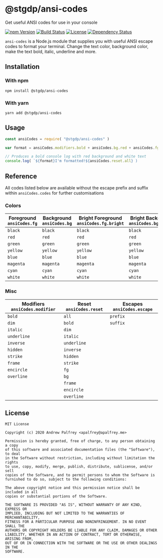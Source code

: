# @stgdp/ansi-codes

Get useful ANSI codes for use in your console

[![npm Version](https://img.shields.io/npm/v/@stgdp/ansi-codes?style=flat-square)](https://www.npmjs.com/package/@stgdp/ansi-codes)
[![Build Status](https://img.shields.io/travis/stgdp/ansi-codes?style=flat-square)](https://travis-ci.org/stgdp/ansi-codes)
[![License](https://img.shields.io/github/license/stgdp/ansi-codes?style=flat-square)](LICENSE)
[![Dependency Status](https://img.shields.io/david/stgdp/ansi-codes?style=flat-square)](https://david-dm.org/stgdp/ansi-codes)

`ansi-codes` is a Node.js module that supplies you with useful ANSI escape codes to format your terminal. Change the text color, background color, make the text bold, italic, underline and more.

## Installation

### With npm

```
npm install @stgdp/ansi-codes
```

### With yarn

```
yarn add @stgdp/ansi-codes
```

## Usage

```javascript
const ansiCodes = require( "@stgdp/ansi-codes" )

var format = ansiCodes.modifiers.bold + ansiCodes.bg.red + ansiCodes.fg.white

// Produces a bold console log with red background and white text
console.log( `${format}I'm formatted!${ansiCodes.reset.all} )
```

## Reference

All codes listed below are available without the escape prefix and suffix within `ansiCodes.codes` for further customisations

### Colors

| Foreground `ansiCodes.fg` | Background `ansiCodes.bg` | Bright Foreground `ansiCodes.fg.bright` | Bright Background `ansiCodes.bg.bright` |
| ------------------------- | ------------------------- | --------------------------------------- | --------------------------------------- |
| `black`                   | `black`                   | `black`                                 | `black`                                 |
| `red`                     | `red`                     | `red`                                   | `red`                                   |
| `green`                   | `green`                   | `green`                                 | `green`                                 |
| `yellow`                  | `yellow`                  | `yellow`                                | `yellow`                                |
| `blue`                    | `blue`                    | `blue`                                  | `blue`                                  |
| `magenta`                 | `magenta`                 | `magenta`                               | `magenta`                               |
| `cyan`                    | `cyan`                    | `cyan`                                  | `cyan`                                  |
| `white`                   | `white`                   | `white`                                 | `white`                                 |

### Misc

| Modifiers `ansiCodes.modifier` | Reset `ansiCodes.reset` | Escapes `ansiCodes.escape` |
| ------------------------------ | ----------------------- | -------------------------- |
| `bold`                         | `all`                   | `prefix`                   |
| `dim`                          | `bold`                  | `suffix`                   |
| `italic`                       | `dim`                   |                            |
| `underline`                    | `italic`                |                            |
| `inverse`                      | `underline`             |                            |
| `hidden`                       | `inverse`               |                            |
| `strike`                       | `hidden`                |                            |
| `frame`                        | `strike`                |                            |
| `encircle`                     | `fg`                    |                            |
| `overline`                     | `bg`                    |                            |
|                                | `frame`                 |                            |
|                                | `encircle`              |                            |
|                                | `overline`              |                            |

## License

```
MIT License

Copyright (c) 2020 Andrew Palfrey <apalfrey@apalfrey.me>

Permission is hereby granted, free of charge, to any person obtaining a copy
of this software and associated documentation files (the "Software"), to deal
in the Software without restriction, including without limitation the rights
to use, copy, modify, merge, publish, distribute, sublicense, and/or sell
copies of the Software, and to permit persons to whom the Software is
furnished to do so, subject to the following conditions:

The above copyright notice and this permission notice shall be included in all
copies or substantial portions of the Software.

THE SOFTWARE IS PROVIDED "AS IS", WITHOUT WARRANTY OF ANY KIND, EXPRESS OR
IMPLIED, INCLUDING BUT NOT LIMITED TO THE WARRANTIES OF MERCHANTABILITY,
FITNESS FOR A PARTICULAR PURPOSE AND NONINFRINGEMENT. IN NO EVENT SHALL THE
AUTHORS OR COPYRIGHT HOLDERS BE LIABLE FOR ANY CLAIM, DAMAGES OR OTHER
LIABILITY, WHETHER IN AN ACTION OF CONTRACT, TORT OR OTHERWISE, ARISING FROM,
OUT OF OR IN CONNECTION WITH THE SOFTWARE OR THE USE OR OTHER DEALINGS IN THE
SOFTWARE.
```
